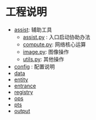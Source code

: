 # 工程说明

- [assist](../assist): 辅助工具
  - [assist.py](../assist/assist.py) : 入口启动协助办法
  - [compute.py](../assist/compute.py): 网络核心运算
  - [image.py](../assist/image.py): 图像操作
  - [utils.py](../assist/utils.py): 其他操作 
- [config](../config/README.md) : 配置说明
- [data]()
- [entity]()
- [entrance]()
- [registry]()
- [ops]()
- [pts]()
- [output]()
